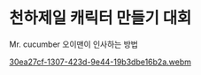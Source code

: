 # 천하제일 캐릭터 만들기 대회

Mr. cucumber
오이맨이 인사하는 방법


[30ea27cf-1307-423d-9e44-19b3dbe16b2a.webm](https://user-images.githubusercontent.com/61737544/192814618-9b89d1de-ec03-447c-803b-3c130f6ab72d.webm)
